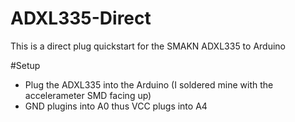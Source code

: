 # ADXL335-Direct
This is a direct plug quickstart for the SMAKN ADXL335 to Arduino

#Setup
- Plug the ADXL335 into the Arduino (I soldered mine with the accelerameter SMD facing up)
- GND plugins into A0 thus VCC plugs into A4
